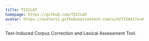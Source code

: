 ```yaml
---
title: TICCLAT
homepage: https://github.com/TICCLAT
avatar: https://avatars1.githubusercontent.com/u/42731941?v=4
---
```

Text-Induced Corpus Correction and Lexical Assessment Tool.
    
